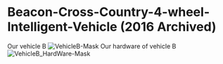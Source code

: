 # Beacon-Cross-Country-4-wheel-Intelligent-Vehicle (2016 Archived)

Our vehicle B
![VehicleB-Mask](https://user-images.githubusercontent.com/89890055/212547340-f303ab41-f443-4493-8f19-a990d7cba0b1.JPG)
Our hardware of vehicle B
![VehicleB_HardWare-Mask](https://user-images.githubusercontent.com/89890055/212547356-cb6c8d4c-de32-4556-9913-5ef9f3ec4d75.JPG)
